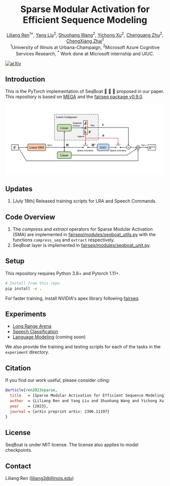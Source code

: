 <h1 align="center">Sparse Modular Activation for Efficient Sequence Modeling</h1>
<div align="center">
  <span class="author-block">
    <a href="https://renll.github.io/">Liliang Ren</a><sup>1*</sup>,</span>
  <span class="author-block">
    <a href="https://nlp-yang.github.io/">Yang Liu</a><sup>2</sup>,</span>
  <span class="author-block">
    <a href="https://www.microsoft.com/en-us/research/people/shuowa/">Shuohang Wang</a><sup>2</sup>,
  </span>
  <span class="author-block">
    <a href="https://xycking.wixsite.com/yichongxu">Yichong Xu</a><sup>2</sup>,
  </span>
  <span class="author-block">
    <a href="https://www.microsoft.com/en-us/research/people/chezhu/">Chenguang Zhu</a><sup>2</sup>,
  </span>
    <span class="author-block">
    <a href="http://czhai.cs.illinois.edu/">ChengXiang Zhai</a><sup>1</sup>
  </span>
</div>
<div align="center">
  <span class="author-block"><sup>1</sup>University of Illinois at Urbana-Champaign,</span>
  <span class="author-block"><sup>2</sup>Microsoft Azure Cognitive Services Research,</span>
  <span class="author-block"><sup>*</sup> Work done at Microsoft internship and UIUC. </span>
</div>

[![arXiv](https://img.shields.io/badge/arXiv-2306.11197-brightgreen.svg?style=flat-square)](https://arxiv.org/abs/2306.11197) 

## Introduction
This is the PyTorch implementation of SeqBoat :speedboat: :speedboat: :speedboat: proposed in our paper. This repository is based on [MEGA](https://github.com/facebookresearch/mega) and the [fairseq package v0.9.0](https://github.com/pytorch/fairseq/tree/v0.9.0).

<p align="center">
 <img src="docs/arch.png" width="700"/>
</p>

## Updates
1. [July 18th] Released training scripts for LRA and Speech Commands.

## Code Overview
1. The *compress* and *extract* operators for Sparse Modular Activation (SMA) are implemented in [fairseq/modules/seqboat_utils.py](fairseq/modules/seqboat_utils.py) with the functions `compress_seq` and `extract` respectively.
2. SeqBoat layer is implemented in [fairseq/modules/seqboat_unit.py](fairseq/modules/seqboat_unit.py).


## Setup
This repository requires Python 3.8+ and Pytorch 1.11+.

```bash
# Install from this repo
pip install -e .
```
For faster training, install NVIDIA's apex library following [fairseq](https://github.com/facebookresearch/fairseq#requirements-and-installation).

## Experiments

- [Long Range Arena](examples/seqboat/README.lra.md)
- [Speech Classification](examples/seqboat/README.sc.md)
- [Language Modeling](examples/seqboat/README.lm.md) (coming soon)

We also provide the training and testing scripts for each of the tasks in the `experiment` directory.

## Citation

If you find our work useful, please consider citing:

```bibtex
@article{ren2023sparse,
  title   = {Sparse Modular Activation for Efficient Sequence Modeling},
  author  = {Liliang Ren and Yang Liu and Shuohang Wang and Yichong Xu and Chenguang Zhu and ChengXiang Zhai},
  year    = {2023},
  journal = {arXiv preprint arXiv: 2306.11197}
}
```

## License

SeqBoat is under MIT license. The license also applies to model checkpoints.

## Contact

Liliang Ren (liliang3@illinois.edu)
